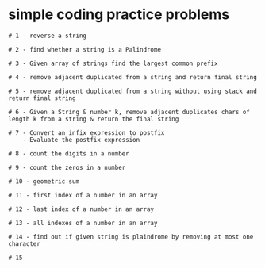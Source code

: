 # simple coding practice problems

```
# 1 - reverse a string
```

```
# 2 - find whether a string is a Palindrome
```

```
# 3 - Given array of strings find the largest common prefix
```

```
# 4 - remove adjacent duplicated from a string and return final string

```
```
# 5 - remove adjacent duplicated from a string without using stack and return final string
```

```
# 6 - Given a String & number k, remove adjacent duplicates chars of length k from a string & return the final string
```

```
# 7 - Convert an infix expression to postfix
    - Evaluate the postfix expression
```

```
# 8 - count the digits in a number
```
```
# 9 - count the zeros in a number
```
```
# 10 - geometric sum
```
```
# 11 - first index of a number in an array
```
```
# 12 - last index of a number in an array
```
```
# 13 - all indexes of a number in an array
```
```
# 14 - find out if given string is plaindrome by removing at most one character
```
```
# 15 - 
```



